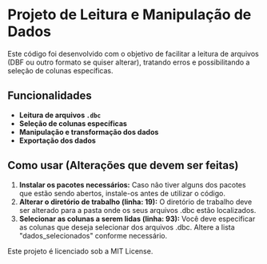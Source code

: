 # Projeto de Leitura e Manipulação de Dados

Este código foi desenvolvido com o objetivo de facilitar a leitura de arquivos (DBF ou outro formato se quiser alterar), tratando erros e possibilitando a seleção de colunas específicas.


## Funcionalidades

- **Leitura de arquivos `.dbc`**
- **Seleção de colunas específicas**
- **Manipulação e transformação dos dados**
- **Exportação dos dados**

##  Como usar (Alterações que devem ser feitas)

1. **Instalar os pacotes necessários:** Caso não tiver alguns dos pacotes que estão sendo abertos, instale-os antes de utilizar o código.
2. **Alterar o diretório de trabalho (linha: 19):** O diretório de trabalho deve ser alterado para a pasta onde os seus arquivos .dbc estão localizados.
3. **Selecionar as colunas a serem lidas (linha: 93):** Você deve especificar as colunas que deseja selecionar dos arquivos .dbc. Altere a lista "dados_selecionados" conforme necessário.



Este projeto é licenciado sob a MIT License.
